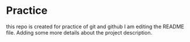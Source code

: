 # Practice
this repo is created for practice of git and github
I am editing the README file. Adding some more details about the project description.
